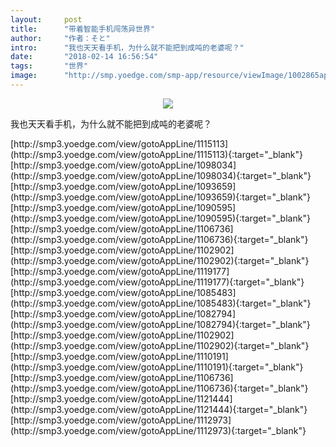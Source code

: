 ```yaml
---
layout:     post
title:      "带着智能手机闯荡异世界"
author:     "作者：そと"
intro:      "我也天天看手机，为什么就不能把到成吨的老婆呢？"
date:       "2018-02-14 16:56:54"
tags:       "世界"
image:      "http://smp.yoedge.com/smp-app/resource/viewImage/1002865appline.png"
---
```

<div style="text-align: center">
<p><img src="http://smp.yoedge.com/smp-app/resource/viewImage/1002865appline.png"/></p>
</div>
<p class="post-meta">
<span>我也天天看手机，为什么就不能把到成吨的老婆呢？</span>
</p>
[http://smp3.yoedge.com/view/gotoAppLine/1115113](http://smp3.yoedge.com/view/gotoAppLine/1115113){:target="_blank"}
[http://smp3.yoedge.com/view/gotoAppLine/1098034](http://smp3.yoedge.com/view/gotoAppLine/1098034){:target="_blank"}
[http://smp3.yoedge.com/view/gotoAppLine/1093659](http://smp3.yoedge.com/view/gotoAppLine/1093659){:target="_blank"}
[http://smp3.yoedge.com/view/gotoAppLine/1090595](http://smp3.yoedge.com/view/gotoAppLine/1090595){:target="_blank"}
[http://smp3.yoedge.com/view/gotoAppLine/1106736](http://smp3.yoedge.com/view/gotoAppLine/1106736){:target="_blank"}
[http://smp3.yoedge.com/view/gotoAppLine/1102902](http://smp3.yoedge.com/view/gotoAppLine/1102902){:target="_blank"}
[http://smp3.yoedge.com/view/gotoAppLine/1119177](http://smp3.yoedge.com/view/gotoAppLine/1119177){:target="_blank"}
[http://smp3.yoedge.com/view/gotoAppLine/1085483](http://smp3.yoedge.com/view/gotoAppLine/1085483){:target="_blank"}
[http://smp3.yoedge.com/view/gotoAppLine/1082794](http://smp3.yoedge.com/view/gotoAppLine/1082794){:target="_blank"}
[http://smp3.yoedge.com/view/gotoAppLine/1102902](http://smp3.yoedge.com/view/gotoAppLine/1102902){:target="_blank"}
[http://smp3.yoedge.com/view/gotoAppLine/1110191](http://smp3.yoedge.com/view/gotoAppLine/1110191){:target="_blank"}
[http://smp3.yoedge.com/view/gotoAppLine/1106736](http://smp3.yoedge.com/view/gotoAppLine/1106736){:target="_blank"}
[http://smp3.yoedge.com/view/gotoAppLine/1121444](http://smp3.yoedge.com/view/gotoAppLine/1121444){:target="_blank"}
[http://smp3.yoedge.com/view/gotoAppLine/1112973](http://smp3.yoedge.com/view/gotoAppLine/1112973){:target="_blank"}


